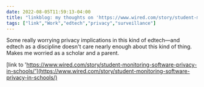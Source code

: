 ---date: 2022-08-05T11:59:13-04:00title: "linkblog: my thoughts on 'https://www.wired.com/story/student-monitoring-software-privacy-in-schools/'"tags: ["link","Work","edtech","privacy","surveillance"]---Some really worrying privacy implications in this kind of edtech—and edtech as a discipline doesn't care nearly enough about this kind of thing. Makes me worried as a scholar and a parent. [link to 'https://www.wired.com/story/student-monitoring-software-privacy-in-schools/'](https://www.wired.com/story/student-monitoring-software-privacy-in-schools/)